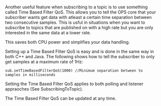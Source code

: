 Another useful feature when subscribing to a topic is to use something called Time Based Filter QoS. This allows you to tell the OPS core that your subscriber wants get data with atleast a certain time separation between two consecutive samples. This is usful in situations when you want to subscribe to topics that are published on with a high rate but you are only interested in the same data at a lower rate.

This saves both CPU power and simplifies your data handling.

Setting up a Time Based Filter QoS is easy and is done in the same way in both C++ and Java. The following shows how to tell the subscriber to only get samples at a maximum rate of 1Hz:

```
sub.setTimeBasedFilterQoS(1000) //Minimum separation between to samples in milliseconds
```

Setting the Time Based Filter QoS applies to both polling and listener appraoches  (See SubscribingToTopic).

The Time Based Filter QoS can be updated at any time.